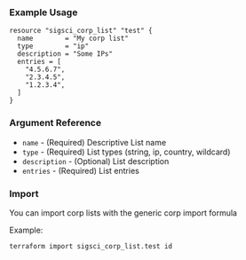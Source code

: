 ### Example Usage

```hcl-terraform
resource "sigsci_corp_list" "test" {
  name        = "My corp list"
  type        = "ip"
  description = "Some IPs"
  entries = [
    "4.5.6.7",
    "2.3.4.5",
    "1.2.3.4",
  ]
}
```

### Argument Reference
 - `name` - (Required) Descriptive List name
 - `type` - (Required) List types (string, ip, country, wildcard)
 - `description` - (Optional) List description
 - `entries` - (Required) List entries
 
 ### Import
 You can import corp lists with the generic corp import formula
 
Example: 
```shell script
terraform import sigsci_corp_list.test id
```